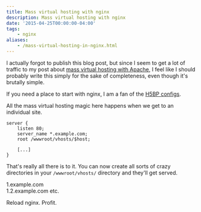 ```yaml
---
title: Mass virtual hosting with nginx
description: Mass virtual hosting with nginx
date: '2015-04-25T00:00:00-04:00'
tags:
    - nginx
aliases:
    - /mass-virtual-hosting-in-nginx.html
---
```


I actually forgot to publish this blog post, but since I seem to get a lot of traffic to my post about [mass virtual hosting with Apache](/blog/mass-virtual-hosting-in-apache), I feel like I should probably write this simply for the sake of completeness, even though it's brutally simple.

If you need a place to start with nginx, I am a fan of the [H5BP configs](https://github.com/h5bp/server-configs-nginx).

All the mass virtual hosting magic here happens when we get to an individual site.

    server {
        listen 80;
        server_name *.example.com;
        root /wwwroot/vhosts/$host;

        [...]
    }

That's really all there is to it. You can now create all sorts of crazy directories in your `/wwwroot/vhosts/` directory and they'll get served.

1.example.com  
1.2.example.com
etc.

Reload nginx. Profit.
